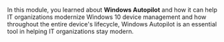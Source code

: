 ﻿In this module, you learned about **Windows Autopilot** and how it can help IT organizations modernize Windows 10 device management and how throughout the entire device's lifecycle, Windows Autopilot is an essential tool in helping IT organizations stay modern.


